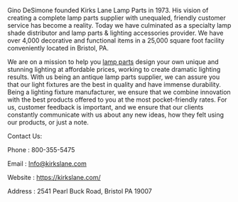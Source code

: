 Gino DeSimone founded Kirks Lane Lamp Parts in 1973. His vision of creating a complete lamp parts supplier with unequaled, friendly customer service has become a reality. Today we have culminated as a specialty lamp shade distributor and lamp parts & lighting accessories provider. We have over 4,000 decorative and functional items in a 25,000 square foot facility conveniently located in Bristol, PA.

We are on a mission to help you <a href="https://kirkslane.com/">lamp parts</a> design your own unique and stunning lighting at affordable prices, working to create dramatic lighting results. With us being an antique lamp parts supplier, we can assure you that our light fixtures are the best in quality and have immense durability. Being a lighting fixture manufacturer, we ensure that we combine innovation with the best products offered to you at the most pocket-friendly rates. For us, customer feedback is important, and we ensure that our clients constantly communicate with us about any new ideas, how they felt using our products, or just a note.

Contact Us:

Phone   : 800-355-5475

Email	: Info@kirkslane.com

Website : https://kirkslane.com/

Address : 2541 Pearl Buck Road, Bristol PA 19007

